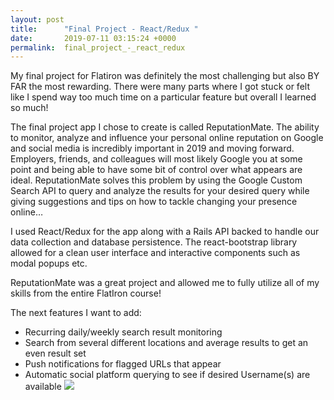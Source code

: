 ```yaml
---
layout: post
title:      "Final Project - React/Redux "
date:       2019-07-11 03:15:24 +0000
permalink:  final_project_-_react_redux
---
```



My final project for Flatiron was definitely the most challenging but also BY FAR the most rewarding. There were many parts where I got stuck or felt like I spend way too much time on a particular feature but overall I learned so much!

The final project app I chose to create is called ReputationMate. The ability to monitor, analyze and influence your personal online reputation on Google and social media is incredibly important in 2019 and moving forward. Employers, friends, and colleagues will most likely Google you at some point and being able to have some bit of control over what appears are ideal. ReputationMate solves this problem by using the Google Custom Search API to query and analyze the results for your desired query while giving suggestions and tips on how to tackle changing your presence online…

I used React/Redux for the app along with a Rails API backed to handle our data collection and database persistence. The react-bootstrap library allowed for a clean user interface and interactive components such as modal popups etc.

ReputationMate was a great project and allowed me to fully utilize all of my skills from the entire FlatIron course!

The next features I want to add:
* Recurring daily/weekly search result monitoring
* Search from several different locations and average results to get an even result set
* Push notifications for flagged URLs that appear
* Automatic social platform querying to see if desired Username(s) are available
![](https://cdn-images-1.medium.com/max/1200/1*qZoBA3wFh-82y2N3qQCdpw.jpeg)


